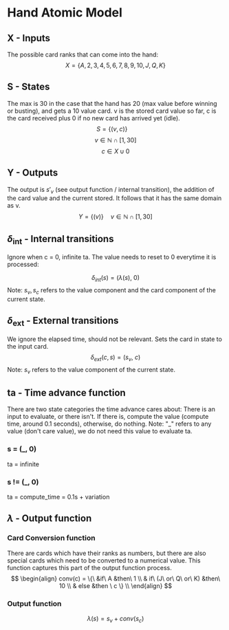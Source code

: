 # Hand Atomic Model

## X - Inputs
The possible card ranks that can come into the hand:
$$X = \{A, 2, 3, 4, 5, 6, 7, 8, 9, 10, J, Q, K\}$$

## S - States
The max is 30 in the case that the hand has 20 (max value before winning or busting), and gets a 10 value card.
v is the stored card value so far, c is the card received plus 0 if no new card has arrived yet (idle).
$$ S = \{(v, c)\} \quad$$
$$v \in \mathbb{N} \cap [1, 30]$$
$$c \in X \cup{0}$$

## Y - Outputs
The output is $s'_v$ (see output function / internal transition), 
the addition of the card value and the current stored. It follows that it has the same domain as v.
$$ Y = \{(v)\} \quad
v \in \mathbb{N} \cap [1, 30]$$

## $\delta$<sub>int</sub> - Internal transitions
Ignore when c = 0, infinite ta. The value needs to reset to 0 everytime it is processed:

$$ \delta_{int}(s)= (\lambda(s),\ 0)$$
Note: $s_v, s_c$ refers to the value component and the card component of the current state.

## $\delta$<sub>ext</sub> - External transitions
We ignore the elapsed time, should not be relevant. Sets the card in state to the input card.
$$ \delta_{ext}(c, s)= (s_v,\ c)$$
Note: $s_v$ refers to the value component of the current state.

## ta - Time advance function
There are two state categories the time advance cares about: There is an input to evaluate, or there isn't.
If there is, compute the value (compute time, around 0.1 seconds), otherwise, do nothing.
Note: "_" refers to any value (don't care value), we do not need this value to evaluate ta.

### s = (_, 0)
ta = infinite
### s != (_, 0)
ta = compute_time = 0.1s + variation


## $\lambda$ - Output function

### Card Conversion function
There are cards which have their ranks as numbers, 
but there are also special cards which need to be converted to a numerical value.
This function captures this part of the output function process.
$$ \begin{align}
    conv(c) = \{\ &if\ A &then\ 1 \\
    & if\ (J\ or\ Q\ or\ K) &then\ 10 \\
    & else &then \ c \} \\
    \end{align}
$$

### Output function
$$ \lambda(s) = s_v + conv(s_c) $$ 